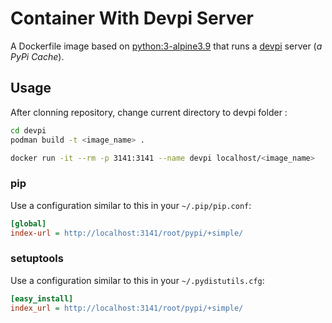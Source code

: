 # Container With Devpi Server

A Dockerfile image based on [python:3-alpine3.9](https://hub.docker.com/layers/library/python/3.9-alpine) that runs
a [devpi](http://doc.devpi.net) server (*a PyPi Cache*).


## Usage

After clonning repository, change current directory to devpi folder : 
```bash
cd devpi
podman build -t <image_name> .
```

```bash
docker run -it --rm -p 3141:3141 --name devpi localhost/<image_name>

```

### pip

Use a configuration similar to this in your `~/.pip/pip.conf`:

```ini
[global]
index-url = http://localhost:3141/root/pypi/+simple/
```

### setuptools

Use a configuration similar to this in your `~/.pydistutils.cfg`:

```ini
[easy_install]
index_url = http://localhost:3141/root/pypi/+simple/
```
